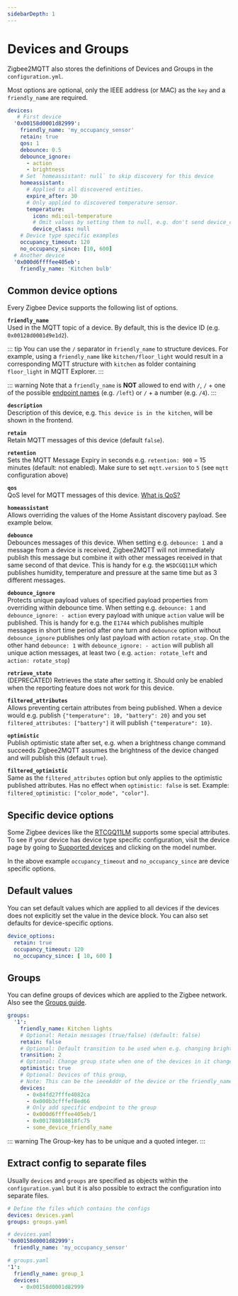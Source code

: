 ```yaml
---
sidebarDepth: 1
---
```


# Devices and Groups

Zigbee2MQTT also stores the definitions of Devices and Groups in the `configuration.yml`. 

Most options are optional, only the IEEE address (or MAC) as the `key` and a `friendly_name` are required. 

``` yaml
devices:
   # First device
  '0x00158d0001d82999':
    friendly_name: 'my_occupancy_sensor'
    retain: true
    qos: 1
    debounce: 0.5
    debounce_ignore:
      - action
      - brightness
    # Set `homeassistant: null` to skip discovery for this device
    homeassistant:
      # Applied to all discovered entities.
      expire_after: 30
      # Only applied to discovered temperature sensor.
      temperature:
        icon: mdi:oil-temperature
        # Omit values by setting them to null, e.g. don't send device_class
        device_class: null
    # Device type specific examples
    occupancy_timeout: 120
    no_occupancy_since: [10, 600]
  # Another device
  '0x000d6ffffee405eb':
    friendly_name: 'Kitchen bulb'
```

## Common device options

Every Zigbee Device supports the following list of options.

**`friendly_name`**  
Used in the MQTT topic of a device. By default, this is the device ID (e.g. `0x00128d0001d9e1d2`).

::: tip
You can use the `/` separator in `friendly_name` to structure devices.
For example, using a `friendly_name` like `kitchen/floor_light` would result in a corresponding MQTT structure with `kitchen` as folder containing `floor_light` in MQTT Explorer.
:::

::: warning
Note that a `friendly_name` is **NOT** allowed to end with `/`, `/` + one of the possible [endpoint names](https://github.com/Koenkk/zigbee2mqtt/blob/master/lib/util/utils.ts#L30) (e.g. `/left`) or `/` + a number (e.g. `/4`).
:::

**`description`**  
Description of this device, e.g. `This device is in the kitchen`, will be shown in the frontend.

**`retain`**  
Retain MQTT messages of this device (default `false`).


**`retention`**  
Sets the MQTT Message Expiry in seconds e.g. `retention: 900` = 15 minutes (default: not enabled). Make
  sure to set `mqtt.version` to `5` (see `mqtt` configuration above)

**`qos`**  
QoS level for MQTT messages of this device. [What is QoS?](https://www.npmjs.com/package/mqtt#about-qos)

**`homeassistant`**  
Allows overriding the values of the Home Assistant discovery payload. See example below.

**`debounce`**  
Debounces messages of this device. When setting e.g. `debounce: 1` and a message from a device is
  received, Zigbee2MQTT will not immediately publish this message but combine it with other messages received in that
  same second of that device. This is handy for e.g. the `WSDCGQ11LM` which publishes humidity, temperature and pressure
  at the same time but as 3 different messages.

**`debounce_ignore`**  
Protects unique payload values of specified payload properties from overriding within debounce time.
  When setting e.g. `debounce: 1` and `debounce_ignore: - action` every payload with unique `action` value will be
  published. This is handy for e.g. the `E1744` which publishes multiple messages in short time period after one turn
  and `debounce` option without `debounce_ignore` publishes only last payload with action `rotate_stop`. On the other
  hand `debounce: 1` with `debounce_ignore: - action` will publish all unique action messages, at least two (
  e.g. `action: rotate_left` and `action: rotate_stop`)

**`retrieve_state`**  
(DEPRECATED) Retrieves the state after setting it. Should only be enabled when the reporting feature
  does not work for this device.

**`filtered_attributes`**  
Allows preventing certain attributes from being published. When a device would e.g.
  publish `{"temperature": 10, "battery": 20}` and you set `filtered_attributes: ["battery"]` it will
  publish `{"temperature": 10}`.

**`optimistic`**  
Publish optimistic state after set, e.g. when a brightness change command succeeds Zigbee2MQTT assumes
  the brightness of the device changed and will publish this (default `true`).

**`filtered_optimistic`**  
Same as the `filtered_attributes` option but only applies to the optimistic published
  attributes. Has no effect when `optimistic: false` is set. Example: `filtered_optimistic: ["color_mode", "color"]`.


## Specific device options

Some Zigbee devices like the [RTCGQ11LM](../../devices/RTCGQ11LM.md) supports some special attributes.
To see if your device has device type specific configuration, visit the device page by going
to [Supported devices](../../supported-devices/) and clicking on the model number.

In the above example `occupancy_timeout` and `no_occupancy_since` are device specific options.


## Default values

You can set default values which are applied to all devices if the devices does not explicitly set the value in the device block. You can also set defaults for device-specific options.

```yaml
device_options:
  retain: true
  occupancy_timeout: 120
  no_occupancy_since: [ 10, 600 ]
```

## Groups

You can define groups of devices which are applied to the Zigbee network. Also see the [Groups guide](../usage/groups.md).

```yaml
groups:
  '1':
    friendly_name: Kitchen lights
    # Optional: Retain messages (true/false) (default: false)
    retain: false
    # Optional: Default transition to be used when e.g. changing brightness (in seconds) (default: 0)
    transition: 2
    # Optional: Change group state when one of the devices in it changes state, see 'State changes' below (default: true)
    optimistic: true
    # Optional: Devices of this group,
    # Note: This can be the ieeeAddr of the device or the friendly_name (default: empty)
    devices:
      - 0x84fd27fffe4082ca
      - 0x000b3cfffef8ed66
      # Only add specific endpoint to the group
      - 0x000d6ffffee405eb/1
      - 0x001788010818fc75
      - some_device_friendly_name
```

::: warning
The Group-key has to be unique and a quoted integer.
:::


## Extract config to separate files

Usually `devices` and `groups` are specified as objects within the `configuration.yaml` but it
is also possible to extract the configuration into separate files.

```yaml
# Define the files which contains the configs 
devices: devices.yaml
groups: groups.yaml
```

```yaml
# devices.yaml 
'0x00158d0001d82999':
  friendly_name: 'my_occupancy_sensor'
```

```yaml
# groups.yaml
'1':
  friendly_name: group_1
  devices:
    - 0x00158d0001d82999
```
